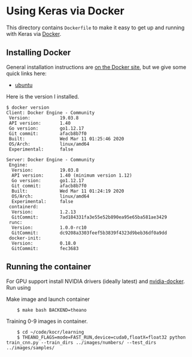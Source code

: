 # Using Keras via Docker

This directory contains `Dockerfile` to make it easy to get up and running with
Keras via [Docker](http://www.docker.com/).

## Installing Docker

General installation instructions are
[on the Docker site](https://docs.docker.com/installation/), but we give some
quick links here:
* [ubuntu](https://docs.docker.com/installation/ubuntulinux/)

Here is the version I installed.
```
$ docker version
Client: Docker Engine - Community
 Version:           19.03.8
 API version:       1.40
 Go version:        go1.12.17
 Git commit:        afacb8b7f0
 Built:             Wed Mar 11 01:25:46 2020
 OS/Arch:           linux/amd64
 Experimental:      false

Server: Docker Engine - Community
 Engine:
  Version:          19.03.8
  API version:      1.40 (minimum version 1.12)
  Go version:       go1.12.17
  Git commit:       afacb8b7f0
  Built:            Wed Mar 11 01:24:19 2020
  OS/Arch:          linux/amd64
  Experimental:     false
 containerd:
  Version:          1.2.13
  GitCommit:        7ad184331fa3e55e52b890ea95e65ba581ae3429
 runc:
  Version:          1.0.0-rc10
  GitCommit:        dc9208a3303feef5b3839f4323d9beb36df0a9dd
 docker-init:
  Version:          0.18.0
  GitCommit:        fec3683
```

## Running the container

For GPU support install NVIDIA drivers (ideally latest) and
[nvidia-docker](https://github.com/NVIDIA/nvidia-docker). Run using

Make image and launch container
```
    $ make bash BACKEND=theano
```   

Training 0-9 images in container.
```
    $ cd ~/code/kocr/learning
    $ THEANO_FLAGS=mode=FAST_RUN,device=cuda0,floatX=float32 python train_cnn.py --train_dirs ../images/numbers/ --test_dirs ../images/samples/
```




